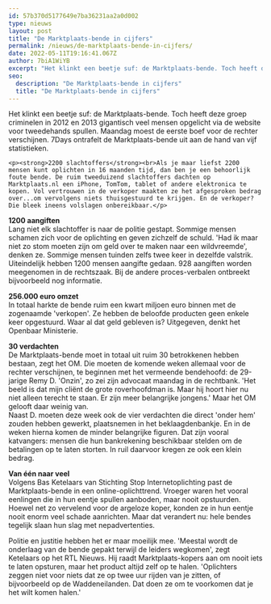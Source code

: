 ```yaml
---
id: 57b370d5177649e7ba36231aa2a0d002
type: nieuws
layout: post
title: "De Marktplaats-bende in cijfers"
permalink: /nieuws/de-marktplaats-bende-in-cijfers/
date: 2022-05-11T19:16:41.067Z
author: 7biA1WiYB
excerpt: "Het klinkt een beetje suf: de Marktplaats-bende. Toch heeft deze groep criminelen in 2012 en 2013 gigantisch veel mensen opgelicht via de website voor tweedehands spullen. Maandag moest de eerste boef voor de rechter verschijnen. 7Days ontrafelt de Marktplaats-bende uit aan de hand van vijf statistieken.  "
seo:
  description: "De Marktplaats-bende in cijfers"
  title: "De Marktplaats-bende in cijfers"
---
```

Het klinkt een beetje suf: de Marktplaats-bende. Toch heeft deze groep criminelen in 2012 en 2013 gigantisch veel mensen opgelicht via de website voor tweedehands spullen. Maandag moest de eerste boef voor de rechter verschijnen. 7Days ontrafelt de Marktplaats-bende uit aan de hand van vijf statistieken.  

    <p><strong>2200 slachtoffers</strong><br>Als je maar liefst 2200 mensen kunt oplichten in 16 maanden tijd, dan ben je een behoorlijk foute bende. De ruim tweeduizend slachtoffers dachten op Marktplaats.nl een iPhone, TomTom, tablet of andere elektronica te kopen. Vol vertrouwen in de verkoper maakten ze het afgesproken bedrag over...om vervolgens niets thuisgestuurd te krijgen. En de verkoper? Die bleek ineens volslagen onbereikbaar.</p>
<p><strong>1200 aangiften</strong><br>Lang niet elk slachtoffer is naar de politie gestapt. Sommige mensen schamen zich voor de oplichting en geven zichzelf de schuld. 'Had ik maar niet zo stom moeten zijn om geld over te maken naar een wildvreemde', denken ze. Sommige mensen tuinden zelfs twee keer in dezelfde valstrik. Uiteindelijk hebben 1200 mensen aangifte gedaan. 928 aangiften worden meegenomen in de rechtszaak. Bij de andere proces-verbalen ontbreekt bijvoorbeeld nog informatie.</p>
<p><strong>256.000 euro omzet</strong><br>In totaal harkte de bende ruim een kwart miljoen euro binnen met de zogenaamde 'verkopen'. Ze hebben de beloofde producten geen enkele keer opgestuurd. Waar al dat geld gebleven is? Uitgegeven, denkt het Openbaar Ministerie.</p>
<p><strong>30 verdachten</strong><br>De Marktplaats-bende moet in totaal uit ruim 30 betrokkenen hebben bestaan, zegt het OM. Die moeten de komende weken allemaal voor de rechter verschijnen, te beginnen met het vermeende bendehoofd: de 29-jarige Remy D. 'Onzin', zo zei zijn advocaat maandag in de rechtbank. 'Het beeld is dat mijn cliënt de grote roverhoofdman is. Maar hij hoort hier nu niet alleen terecht te staan. Er zijn meer belangrijke jongens.' Maar het OM gelooft daar weinig van.<br>Naast D. moeten deze week ook de vier verdachten die direct 'onder hem' zouden hebben gewerkt, plaatsnemen in het beklaagdenbankje. En in de weken hierna komen de minder belangrijke figuren. Dat zijn vooral katvangers: mensen die hun bankrekening beschikbaar stelden om de betalingen op te laten storten. In ruil daarvoor kregen ze ook een klein bedrag.</p>
<p><strong>Van één naar veel</strong><br>Volgens Bas Ketelaars van Stichting Stop Internetoplichting past de Marktplaats-bende in een online-oplichttrend. Vroeger waren het vooral eenlingen die in hun eentje spullen aanboden, maar nooit opstuurden. Hoewel net zo vervelend voor de argeloze koper, konden ze in hun eentje nooit enorm veel schade aanrichten. Maar dat verandert nu: hele bendes tegelijk slaan hun slag met nepadvertenties.</p>
<p>Politie en justitie hebben het er maar moeilijk mee. 'Meestal wordt de onderlaag van de bende gepakt terwijl de leiders wegkomen', zegt Ketelaars op het RTL Nieuws. Hij raadt Marktplaats-kopers aan om nooit iets te laten opsturen, maar het product altijd zelf op te halen. 'Oplichters zeggen niet voor niets dat ze op twee uur rijden van je zitten, of bijvoorbeeld op de Waddeneilanden. Dat doen ze om te voorkomen dat je het wilt komen halen.' </p>  
